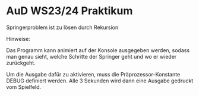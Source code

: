 # AuD WS23/24 Praktikum

Springerproblem ist zu lösen durch Rekursion

Hinweise:

Das Programm kann animiert auf der Konsole ausgegeben werden,
sodass man genau sieht,
welche Schritte der Springer geht und wo er wieder zurückgeht.

Um die Ausgabe dafür zu aktivieren,
muss die Präprozessor-Konstante DEBUG definiert werden.
Alle 3 Sekunden wird dann eine Ausgabe gedruckt vom Spielfeld.
